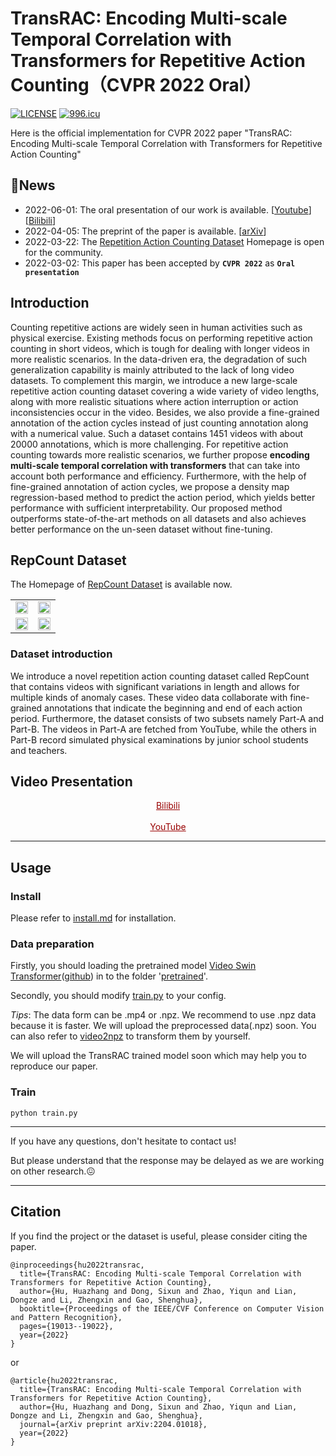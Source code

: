 # TransRAC: Encoding Multi-scale Temporal Correlation with Transformers for Repetitive Action Counting（CVPR 2022 Oral）
[![LICENSE](https://img.shields.io/badge/license-Anti%20996-blue.svg)](https://github.com/996icu/996.ICU/blob/master/LICENSE)
[![996.icu](https://img.shields.io/badge/link-996.icu-red.svg)](https://996.icu)

Here is the official implementation for CVPR 2022 paper "TransRAC: Encoding Multi-scale Temporal Correlation with Transformers for Repetitive Action Counting"


## 🌱News
- 2022-06-01: The oral presentation of our work is available. [[Youtube](https://youtu.be/SFpUS9mHHpk)] [[Bilibili](https://www.bilibili.com/video/BV1B94y1S7oP?share_source=copy_web)]
- 2022-04-05: The preprint of the paper is available. [[arXiv](https://arxiv.org/abs/2204.01018)]
- 2022-03-22: The [Repetition Action Counting Dataset](https://svip-lab.github.io/dataset/RepCount_dataset.html) Homepage is open for the community. 
- 2022-03-02: This paper has been accepted by **`CVPR 2022`** as  **`Oral presentation`**

## Introduction
Counting repetitive actions are widely seen in human activities such as physical exercise. Existing methods focus on performing repetitive action counting in short videos, which is tough for dealing with longer videos in more realistic scenarios. In the data-driven era, the degradation of such generalization capability is mainly attributed to the lack of long video datasets. To complement this margin, we introduce a new large-scale repetitive action counting dataset covering a wide variety of video lengths, along with more realistic situations where action interruption or action inconsistencies occur in the video. Besides, we also provide a fine-grained annotation of the action cycles instead of just counting annotation along with a numerical value. Such a dataset contains 1451 videos with about 20000 annotations, which is more challenging. For repetitive action counting towards more realistic scenarios, we further propose **encoding multi-scale temporal correlation with transformers** that can take into account both performance and efficiency. Furthermore, with the help of fine-grained annotation of action cycles, we propose a density map regression-based method to predict the action period, which yields better performance with sufficient interpretability. Our proposed method outperforms state-of-the-art methods on all datasets and also achieves better performance on the un-seen dataset without fine-tuning. 




## RepCount Dataset   
The Homepage of [RepCount Dataset](https://svip-lab.github.io/dataset/RepCount_dataset.html) is available now. 

<table rules="none" align="center">
	<tr>
		<td>
			<center>
				<img src="https://github.com/SvipRepetitionCounting/TransRAC/blob/main/figures/raising.gif" width="100%" />
      </center>
		</td>
		<td>
			<center>
				<img src="https://github.com/SvipRepetitionCounting/TransRAC/blob/main/figures/jump_jack.gif" width="100%" />
      </center>
		</td>
  </tr>
  <tr>
		<td>
			<center>
				<img src="https://github.com/SvipRepetitionCounting/TransRAC/blob/main/figures/squat.gif" width="100%" />
      </center>
		</td>
    <td>
			<center>
				<img src="https://github.com/SvipRepetitionCounting/TransRAC/blob/main/figures/pull_up.gif" width="100%" />
			</center>
		</td>
	</tr>
</table>


### Dataset introduction  
We introduce a novel repetition action counting dataset called RepCount that contains videos with significant variations in length and allows for multiple kinds of anomaly cases. These video data collaborate with fine-grained annotations that indicate the beginning and end of each action period. Furthermore, the dataset consists of two subsets namely Part-A and Part-B. The videos in Part-A are fetched from YouTube, while the others in Part-B record simulated physical examinations by junior school students and teachers.   

## Video Presentation  
<center><a href="https://www.bilibili.com/video/BV1B94y1S7oP?share_source=copy_web" target="_blank" style="color: #990000"> Bilibili </a></center>       <br/> 
<center><a href="https://youtu.be/SFpUS9mHHpk" target="_blank" style="color: #990000"> YouTube </a></center>  

------
## Usage  
### Install 
Please refer to [install.md](https://github.com/SvipRepetitionCounting/TransRAC/blob/main/install.md) for installation.

### Data preparation
Firstly, you should loading the pretrained model [Video Swin Transformer](https://github.com/SwinTransformer/Video-Swin-Transformer)([github](https://github.com/SwinTransformer/storage/releases/download/v1.0.4/swin_tiny_patch244_window877_kinetics400_1k.pth)) in to the folder '[pretrained](https://github.com/SvipRepetitionCounting/TransRAC/tree/main/pretrained)'.

Secondly, you should modify [train.py](https://github.com/SvipRepetitionCounting/TransRAC/blob/main/train.py) to your config.

*Tips*: The data form can be .mp4 or .npz. We recommend to use .npz data because it is faster. We will upload the preprocessed data(.npz) soon. You can also refer to [video2npz](https://github.com/SvipRepetitionCounting/TransRAC/blob/main/tools/video2npz.py) to transform them by yourself.

We will upload the TransRAC trained model soon which may help you to reproduce our paper.
### Train   
` python train.py `    

------


If you have any questions, don't hesitate to contact us!

But please understand that the response may be delayed as we are working on other research.😖

------
## Citation 
If you find the project or the dataset is useful, please consider citing the paper.  
```
@inproceedings{hu2022transrac,
  title={TransRAC: Encoding Multi-scale Temporal Correlation with Transformers for Repetitive Action Counting},
  author={Hu, Huazhang and Dong, Sixun and Zhao, Yiqun and Lian, Dongze and Li, Zhengxin and Gao, Shenghua},
  booktitle={Proceedings of the IEEE/CVF Conference on Computer Vision and Pattern Recognition},
  pages={19013--19022},
  year={2022}
}
```
or  
```
@article{hu2022transrac,
  title={TransRAC: Encoding Multi-scale Temporal Correlation with Transformers for Repetitive Action Counting},
  author={Hu, Huazhang and Dong, Sixun and Zhao, Yiqun and Lian, Dongze and Li, Zhengxin and Gao, Shenghua},
  journal={arXiv preprint arXiv:2204.01018},
  year={2022}
}
```

